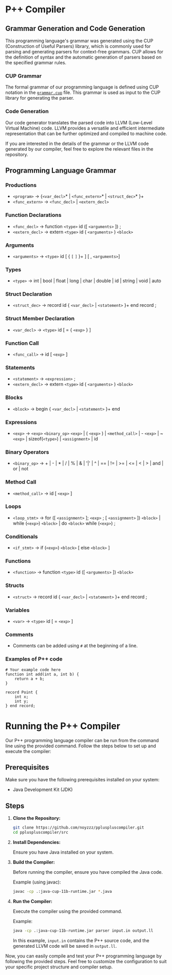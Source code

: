 # P++ Compiler

## Grammar Generation and Code Generation

This programming language's grammar was generated using the CUP (Construction of Useful Parsers) library, which is commonly used for parsing and generating parsers for context-free grammars. CUP allows for the definition of syntax and the automatic generation of parsers based on the specified grammar rules.

### CUP Grammar

The formal grammar of our programming language is defined using CUP notation in the [`grammar.cup`](link_to_grammar_file) file. This grammar is used as input to the CUP library for generating the parser.

### Code Generation

Our code generator translates the parsed code into LLVM (Low-Level Virtual Machine) code. LLVM provides a versatile and efficient intermediate representation that can be further optimized and compiled to machine code.

If you are interested in the details of the grammar or the LLVM code generated by our compiler, feel free to explore the relevant files in the repository.

## Programming Language Grammar

### Productions

- `<program>` → {`<var_decl>`* | `<func_extern>`* | `<struct_dec>`* }+ 
- `<func_extern>` → `<func_decl>` | `<extern_decl>`

### Function Declarations

- `<func_decl>` → function `<type>` id ([ `<arguments>` ]) ; 
- `<extern_decl>` → extern `<type>` id ( `<arguments>` ) `<block>` 

### Arguments

- `<arguments>` → `<type>` id [ { `[` `]` }+ ] [ , `<arguments>`]

### Types

- `<type>` → int | bool | float | long |  char | double | id | string | void | auto

### Struct Declaration

- `<struct_dec>` → record id { `<var_decl>` | `<statement>` }+ end record ;

### Struct Member Declaration

- `<var_decl>` → `<type>` id [ = { `<exp>` } ]

### Function Call

- `<func_call>` → id [ `<exp>` ] 

### Statements

- `<statement>` → `<expression>` ; 
- `<extern_decl>` → extern `<type>` id ( `<arguments>` ) `<block>` 

### Blocks

- `<block>` → begin { `<var_decl>` | `<statement>` }+ end

### Expressions

- `<exp>` → `<exp>` `<binary_op>` `<exp>` | ( `<exp>` ) | `<method_call>` | - `<exp>` | ~ `<exp>` | sizeof(`<type>`) | `<assignment>` | id

### Binary Operators

- `<binary_op>` → + | - | * | / | % | & | '|' | ^ | == | != | >= | <= | < | > | and | or | not

### Method Call

- `<method_call>` → id [ `<exp>` ]

### Loops

- `<loop_stmt>` → for ([ `<assignment>` ]; `<exp>` ; [ `<assignment>` ]) `<block>` | while (`<exp>`) `<block>` | do `<block>` while (`<exp>`) ;

### Conditionals

- `<if_stmt>` → if (`<exp>`) `<block>` [ else `<block>` ]

### Functions

- `<function>` → function `<type>` id ([ `<arguments>` ]) `<block>`

### Structs

- `<struct>` → record id { `<var_decl>` | `<statement>` }+ end record ;

### Variables

- `<var>` → `<type>` id [ = `<exp>` ]

### Comments

- Comments can be added using `#` at the beginning of a line.

### Examples of P++ code

```your_programming_language
# Your example code here
function int add(int a, int b) {
    return a + b;
}

record Point {
    int x;
    int y;
} end record;
```


# Running the P++ Compiler

Our P++ programming language compiler can be run from the command line using the provided command. Follow the steps below to set up and execute the compiler:

## Prerequisites

Make sure you have the following prerequisites installed on your system:

- Java Development Kit (JDK)

## Steps

1. **Clone the Repository:**

    ```bash
    git clone https://github.com/noyzzz/ppluspluscompiler.git
    cd ppluspluscompiler/src
    ```

2. **Install Dependencies:**

    Ensure you have Java installed on your system.

3. **Build the Compiler:**

    Before running the compiler, ensure you have compiled the Java code.

    Example (using javac):

    ```bash
    javac -cp .:java-cup-11b-runtime.jar *.java
    ```

4. **Run the Compiler:**

    Execute the compiler using the provided command.

    Example:

    ```bash
    java -cp .:java-cup-11b-runtime.jar parser input.in output.ll
    ```

    In this example, `input.in` contains the P++ source code, and the generated LLVM code will be saved in `output.ll`.

Now, you can easily compile and test your P++ programming language by following the provided steps. Feel free to customize the configuration to suit your specific project structure and compiler setup.
